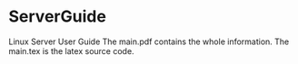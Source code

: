 # ServerGuide
Linux Server User Guide
The main.pdf contains the whole information.
The main.tex is the latex source code.
